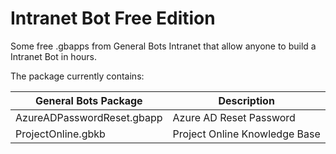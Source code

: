 # Intranet Bot Free Edition
Some free .gbapps from General Bots Intranet that allow anyone to build a Intranet Bot in hours.

The package currently contains:

| General Bots Package | Description | 
|----------------------|-------------|
| AzureADPasswordReset.gbapp | Azure AD Reset Password | 
| ProjectOnline.gbkb | Project Online Knowledge Base | 

